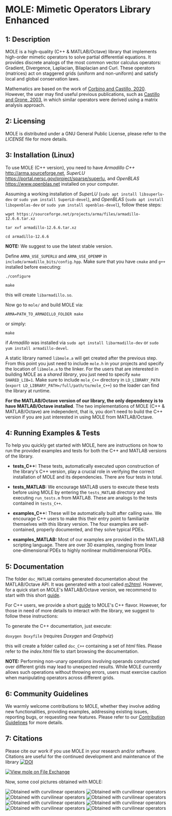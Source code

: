 MOLE: Mimetic Operators Library Enhanced
========================================


1: Description
--------------

MOLE is a high-quality (C++ & MATLAB/Octave) library that implements 
high-order mimetic operators to solve partial differential equations. 
It provides discrete analogs of the most common vector calculus operators: 
Gradient, Divergence, Laplacian, Bilaplacian and Curl. These operators (matrices) act 
on staggered grids (uniform and non-uniform) and satisfy local and 
global conservation laws.

Mathematics are based on the work of [Corbino and Castillo, 2020](https://doi.org/10.1016/j.cam.2019.06.042). 
However, the user may find useful previous publications, such as [Castillo and Grone, 2003](https://doi.org/10.1137/S0895479801398025),
in which similar operators were derived using a matrix analysis approach.


2: Licensing
------------

MOLE is distributed under a GNU General Public License, please refer to the _LICENSE_ 
file for more details.


3: Installation (Linux)
-----------------------

To use MOLE (C++ version), you need to have _Armadillo C++_ <http://arma.sourceforge.net>, _SuperLU_ 
<https://portal.nersc.gov/project/sparse/superlu>, and _OpenBLAS_ <https://www.openblas.net> installed on your computer.

Assuming a working installation of _SuperLU_ (`sudo apt install libsuperlu-dev` or `sudo yum install SuperLU-devel`), and _OpenBLAS_ (`sudo apt install libopenblas-dev` or `sudo yum install openblas-devel`), follow these steps:

`wget https://sourceforge.net/projects/arma/files/armadillo-12.6.6.tar.xz`

`tar xvf armadillo-12.6.6.tar.xz`

`cd armadillo-12.6.6`

**NOTE:** We suggest to use the latest stable version.

Define `ARMA_USE_SUPERLU` and `ARMA_USE_OPENMP` in `include/armadillo_bits/config.hpp`. Make sure that you have `cmake` and `g++` installed before executing:

`./configure`

`make`

this will create `libarmadillo.so`.

Now go to `mole/` and build MOLE via:

`ARMA=PATH_TO_ARMADILLO_FOLDER make`

or simply:

`make`

if _Armadillo_ was installed via `sudo apt install libarmadillo-dev` or `sudo yum install armadillo-devel`.

A static library named `libmole.a` will get created after the previous step. From this point you just need to include `mole.h` 
in your projects and specify the location of `libmole.a` to the linker. For the users that are interested in building MOLE as a _shared library_, you just need to specify `make SHARED_LIB=1`. Make sure to include `mole_C++` directory in `LD_LIBRARY_PATH` (`export LD_LIBRARY_PATH=/full/path/to/mole_C++`) so the loader can find the library at runtime.

**For the MATLAB/Octave version of our library, the only dependency is to have MATLAB/Octave installed**.
The two implementations of MOLE (C++ & MATLAB/Octave) are independent, that is, you don't need
to build the C++ version if you are just interested in using MOLE from MATLAB/Octave.


4: Running Examples & Tests
---------------------------

To help you quickly get started with MOLE, here are instructions on how to run the provided examples and tests for both the C++ and MATLAB versions of the library.

* **tests_C++:**
These tests, automatically executed upon construction of the library's C++ version, play a crucial role in verifying the correct installation of MOLE and its dependencies. There are four tests in total.

* **tests_MATLAB:**
We encourage MATLAB users to execute these tests before using MOLE by entering the `tests_MATLAB` directory and executing `run_tests.m` from MATLAB. These are analogs to the tests contained in `tests_C++`.

* **examples_C++:**
These will be automatically built after calling `make`. We encourage C++ users to make this their entry point to familiarize themselves with this library version. The four examples are self-contained, properly documented, and they solve typical PDEs.

* **examples_MATLAB:**
Most of our examples are provided in the MATLAB scripting language. There are over 30 examples, ranging from linear one-dimensional PDEs to highly nonlinear multidimensional PDEs.


5: Documentation
----------------

The folder `doc_MATLAB` contains generated documentation about the MATLAB/Octave API.
It was generated with a tool called [_m2html_](https://www.gllmflndn.com/software/matlab/m2html). However, for a quick start on MOLE's MATLAB/Octave version, we recommend to start with this short [guide](https://github.com/jcorbino/mole/blob/master/CSRC%20Report%20on%20MOLE.pdf).

For C++ users, we provide a short [guide](https://github.com/jcorbino/mole/blob/master/MOLE_C%2B%2B_Quick_Guide.pdf) to MOLE's C++ flavor. However, for those in need of more details to interact with the library, we suggest to follow these instructions:

To generate the C++ documentation, just execute:

`doxygen Doxyfile` (requires _Doxygen_ and _Graphviz_)

this will create a folder called `doc_C++` containing a set of _html_ files. Please refer to the _index.html_ file 
to start browsing the documentation.

**NOTE:**
Performing non-unary operations involving operands constructed over different grids may lead to unexpected results. While MOLE currently allows such operations without throwing errors, users must exercise caution when manipulating operators across different grids.


6: Community Guidelines
-----------------------

We warmly welcome contributions to MOLE, whether they involve adding new functionalities, providing examples, addressing existing issues, reporting bugs, or requesting new features. Please refer to our [Contribution Guidelines](https://github.com/jcorbino/mole/blob/master/CONTRIBUTING.md) for more details.


7: Citations
------------

Please cite our work if you use MOLE in your research and/or software. 
Citations are useful for the continued development and maintenance of 
the library [![DOI](https://joss.theoj.org/papers/10.21105/joss.06288/status.svg)](https://doi.org/10.21105/joss.06288)

[![View mole on File Exchange](https://www.mathworks.com/matlabcentral/images/matlab-file-exchange.svg)](https://www.mathworks.com/matlabcentral/fileexchange/124870-mole)

Now, some cool pictures obtained with MOLE:

![Obtained with curvilinear operators](images/4thOrder.png)
![Obtained with curvilinear operators](images/4thOrder2.png)
![Obtained with curvilinear operators](images/4thOrder3.png)
![Obtained with curvilinear operators](images/grid2.png)
![Obtained with curvilinear operators](images/grid.png)
![Obtained with curvilinear operators](images/WavyGrid.png)
![Obtained with curvilinear operators](images/wave2D.png)
![Obtained with curvilinear operators](images/burgers.png)
